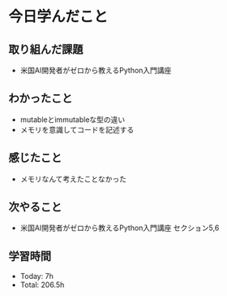 # 今日学んだこと
## 取り組んだ課題
- 米国AI開発者がゼロから教えるPython入門講座
## わかったこと
- mutableとimmutableな型の違い
- メモリを意識してコードを記述する
## 感じたこと
- メモリなんて考えたことなかった
## 次やること
- 米国AI開発者がゼロから教えるPython入門講座 セクション5,6
## 学習時間
- Today: 7h
- Total: 206.5h